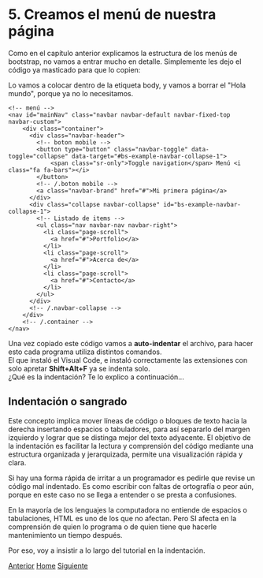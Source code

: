 # 5. Creamos el menú de nuestra página
Como en el capítulo anterior explicamos la estructura de los menús de bootstrap, no vamos a entrar mucho en detalle. Simplemente les dejo el código ya masticado para que lo copien:

Lo vamos a colocar dentro de la etiqueta body, y vamos a borrar el "Hola mundo", porque ya no lo necesitamos.

```
<!-- menú -->
<nav id="mainNav" class="navbar navbar-default navbar-fixed-top navbar-custom">
    <div class="container">
      <div class="navbar-header">
        <!-- boton mobile -->
        <button type="button" class="navbar-toggle" data-toggle="collapse" data-target="#bs-example-navbar-collapse-1">
            <span class="sr-only">Toggle navigation</span> Menú <i class="fa fa-bars"></i>
        </button>
        <!-- /.boton mobile -->
        <a class="navbar-brand" href="#">Mi primera página</a>
      </div>
      <div class="collapse navbar-collapse" id="bs-example-navbar-collapse-1">
        <!-- Listado de items -->
        <ul class="nav navbar-nav navbar-right">
          <li class="page-scroll">
            <a href="#">Portfolio</a>
          </li>
          <li class="page-scroll">
            <a href="#">Acerca de</a>
          </li>
          <li class="page-scroll">
            <a href="#">Contacto</a>
          </li>
        </ul>
      </div>
      <!-- /.navbar-collapse -->
    </div>
    <!-- /.container -->
</nav>
```

Una vez copiado este código vamos a **auto-indentar** el archivo, para hacer esto cada programa utiliza distintos comandos.<br />
El que instaló el Visual Code, e instaló correctamente las extensiones con solo apretar **Shift+Alt+F** ya se indenta solo.<br />
¿Qué es la indentación? Te lo explico a continuación...

## Indentación o sangrado

Este concepto implica mover líneas de código o bloques de texto hacia la derecha insertando espacios o tabuladores, para así separarlo del margen izquierdo y lograr que se distinga mejor del texto adyacente. El objetivo de la indentación es facilitar la lectura y comprensión del código mediante una estructura organizada y jerarquizada, permite una visualización rápida y clara.

Si hay una forma rápida de irritar a un programador es pedirle que revise un código mal indentado. Es como escribir con faltas de ortografía o peor aún, porque en este caso no se llega a entender o se presta a confusiones.

En la mayoría de los lenguajes la computadora no entiende de espacios o tabulaciones, HTML es uno de los que no afectan. Pero SI afecta en la comprensión de quien lo programa o de quien tiene que hacerle mantenimiento un tiempo después.

Por eso, voy a insistir a lo largo del tutorial en la indentación.

<div class="Grid">
    <a href="https://fgarciajulia.github.io/mi_primera_pagina/inspeccionar-elemento" class="my-btn anterior">Anterior</a>
    <a href="https://fgarciajulia.github.io/mi_primera_pagina" class="my-btn home">Home</a>
    <a href="https://fgarciajulia.github.io/mi_primera_pagina/estilo-nav" class="my-btn siguiente">Siguiente</a>
</div>